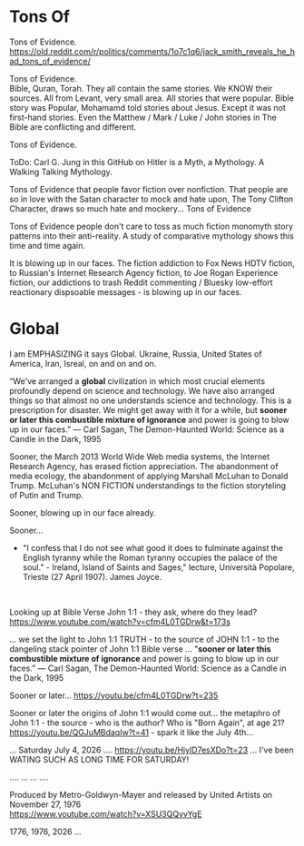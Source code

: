 # Tons Of

Tons of Evidence.   
https://old.reddit.com/r/politics/comments/1o7c1q6/jack_smith_reveals_he_had_tons_of_evidence/    

Tons of Evidence.                
Bible, Quran, Torah. They all contain the same stories. We KNOW their sources. All from Levant, very small area. All stories that were popular. Bible story was Popular, Mohamamd told stories about Jesus. Except it was not first-hand stories. Even the Matthew / Mark / Luke / John stories in The Bible are conflicting and different.

Tons of Evidence.

ToDo: Carl G. Jung in this GitHub on Hitler is a Myth, a Mythology. A Walking Talking Mythology.    

Tons of Evidence that people favor fiction over nonfiction. That people are so in love with the Satan character to mock and hate upon, The Tony Clifton Character, draws so much hate and mockery... Tons of Evidence

Tons of Evidence people don't care to toss as much fiction monomyth story patterns into their anti-reality. A study of comparative mythology shows this time and time again. 

It is blowing up in our faces. The fiction addiction to Fox News HDTV fiction, to Russian's Internet Research Agency fiction, to Joe Rogan Experience fiction, our addictions to trash Reddit commenting / Bluesky low-effort reactionary dispsoable messages - is blowing up in our faces.

# Global 

I am EMPHASIZING it says Global. Ukraine, Russia, United States of America, Iran, Isreal, on and on and on.  

“We've arranged a **global** civilization in which most crucial elements profoundly depend on science and technology. We have also arranged things so that almost no one understands science and technology. This is a prescription for disaster. We might get away with it for a while, but **sooner or later this combustible mixture of ignorance** and power is going to blow up in our faces.”
― Carl Sagan, The Demon-Haunted World: Science as a Candle in the Dark, 1995

Sooner, the March 2013 World Wide Web media systems, the Internet Research Agency, has erased fiction appreciation. The abandonment of media ecology, the abandonment of applying Marshall McLuhan to Donald Trump. McLuhan's NON FICTION understandings to the fiction storyteling of Putin and Trump.

Sooner, blowing up in our face already.

Sooner...

* "I confess that I do not see what good it does to fulminate against the English tyranny while the Roman tyranny occupies the palace of the soul."  - Ireland, Island of Saints and Sages," lecture, Università Popolare, Trieste (27 April 1907). James Joyce.

&nbsp;

Looking up at Bible Verse John 1:1 - they ask, where do they lead? https://www.youtube.com/watch?v=cfm4L0TGDrw&t=173s

... we set the light to John 1:1 TRUTH - to the source of JOHN 1:1 - to the dangeling stack pointer of John 1:1 Bible verse ...  "**sooner or later this combustible mixture of ignorance** and power is going to blow up in our faces.” ― Carl Sagan, The Demon-Haunted World: Science as a Candle in the Dark, 1995

Sooner or later... https://youtu.be/cfm4L0TGDrw?t=235

Sooner or later the origins of John 1:1 would come out...  the metaphro of John 1:1 - the source - who is the author? Who is "Born Again", at age 21? https://youtu.be/QGJuMBdaqIw?t=41 - spark it like the July 4th...

... Saturday July 4, 2026 .... https://youtu.be/HjylD7esXDo?t=23 ... I've been WATING SUCH AS LONG TIME FOR SATURDAY! 

.... ... ... ....

Produced by Metro-Goldwyn-Mayer and released by United Artists on November 27, 1976      
https://www.youtube.com/watch?v=XSU3QQvvYgE

1776, 1976, 2026 ...
